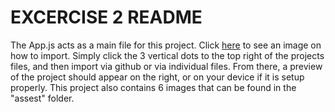 # EXCERCISE 2 README

The App.js acts as a main file for this project. Click [here](https://imgur.com/a/tlgpyfD) to see an image on how to import. Simply click the 3 vertical dots to the top right of the projects files, and then import via github or via individual files. From there, a preview of the project should appear on the right, or on your device if it is setup properly. This project also contains 6 images that can be found in the "assest" folder.
